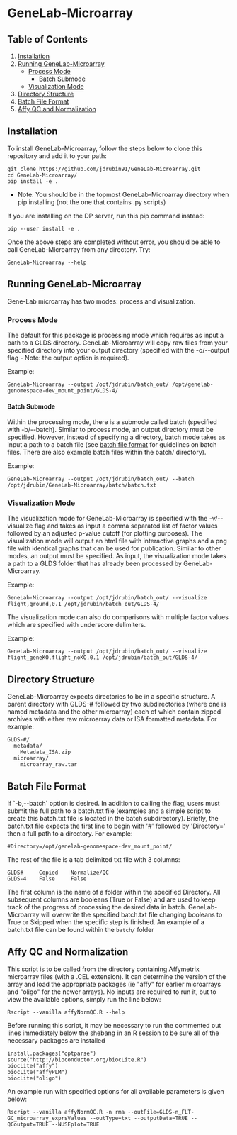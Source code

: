 # GeneLab-Microarray

## Table of Contents
1. <A href=#Installation>Installation</A>
2. <A href=#Running>Running GeneLab-Microarray</A>
   - <A href=#ProcessMode>Process Mode</A>
        + <A href=#BatchSubmode>Batch Submode</A>
   - <A href=#VisualizationMode>Visualization Mode</A>
3. <A href=#Directory>Directory Structure</A>
4. <A href=#BatchFile>Batch File Format</A>
5. <A href=#affyNormQC>Affy QC and Normalization</A>


<H2 id="Installation">Installation</H2>
To install GeneLab-Microarray, follow the steps below to clone this repository and add it to your path:

```
git clone https://github.com/jdrubin91/GeneLab-Microarray.git
cd GeneLab-Microarray/
pip install -e .
```

* Note: You should be in the topmost GeneLab-Microarray directory when pip installing (not the one that contains .py scripts)

If you are installing on the DP server, run this pip command instead:

```
pip --user install -e .
```

Once the above steps are completed without error, you should be able to call GeneLab-Microarray from any directory. Try:

```
GeneLab-Microarray --help
```

<H2 id="Running">Running GeneLab-Microarray</H2>
Gene-Lab microarray has two modes: process and visualization. 

<H3 id="ProcessMode">Process Mode</H3>
The default for this package is processing mode which requires as input a path to a GLDS directory. GeneLab-Microarray will copy raw files from your specified directory into your output directory (specified with the -o/--output flag - Note: the output option is required). 


Example:
```
GeneLab-Microarray --output /opt/jdrubin/batch_out/ /opt/genelab-genomespace-dev_mount_point/GLDS-4/
```
<H4 id="BatchSubmode">Batch Submode</H4>
Within the processing mode, there is a submode called batch (specified with -b/--batch). Similar to process mode, an output directory must be specified. However, instead of specifying a directory, batch mode takes as input a path to a batch file (see <A href=#BatchFile>batch file format</A> for guidelines on batch files. There are also example batch files within the batch/ directory).


Example:
```
GeneLab-Microarray --output /opt/jdrubin/batch_out/ --batch /opt/jdrubin/GeneLab-Microarray/batch/batch.txt
```

<H3 id="VisualizationMode">Visualization Mode</H3>
The visualization mode for GeneLab-Microarray is specified with the -v/--visualize flag and takes as input a comma separated list of factor values followed by an adjusted p-value cutoff (for plotting purposes). The visualization mode will output an html file with interactive graphs and a png file with identical graphs that can be used for publication. Similar to other modes, an output must be specified. As input, the visualization mode takes a path to a GLDS folder that has already been processed by GeneLab-Microarray.


Example:
```
GeneLab-Microarray --output /opt/jdrubin/batch_out/ --visualize flight,ground,0.1 /opt/jdrubin/batch_out/GLDS-4/
```

The visualization mode can also do comparisons with multiple factor values which are specified with underscore delimiters.


Example:
```
GeneLab-Microarray --output /opt/jdrubin/batch_out/ --visualize flight_geneKO,flight_noKO,0.1 /opt/jdrubin/batch_out/GLDS-4/
```

<H2 id="Directory">Directory Structure</H2>
GeneLab-Microarray expects directories to be in a specific structure. A parent directory with GLDS-# followed by two subdirectories (where one is named metadata and the other microarray) each of which contain zipped archives with either raw microarray data or ISA formatted metadata. For example:

```
GLDS-#/
  metadata/
    Metadata_ISA.zip
  microarray/
    microarray_raw.tar
```


<H2 id="BatchFile">Batch File Format</H2>
If `-b,--batch` option is desired. In addition to calling the flag, users must submit the full path to a batch.txt file (examples and a simple script to create this batch.txt file is located in the batch subdirectory). Briefly, the batch.txt file expects the first line to begin with '#' followed by 'Directory=' then a full path to a directory. For example:

```
#Directory=/opt/genelab-genomespace-dev_mount_point/
```

The rest of the file is a tab delimited txt file with 3 columns:

```
GLDS#     Copied    Normalize/QC
GLDS-4    False     False
```

The first column is the name of a folder within the specified Directory. All subsequent columns are booleans (True or False) and are used to keep track of the progress of processing the desired data in batch. GeneLab-Microarray will overwrite the specified batch.txt file changing booleans to True or Skipped when the specific step is finished. An example of a batch.txt file can be found within the `batch/` folder

<H2 id="affyNormQC">Affy QC and Normalization</H2>
This script is to be called from the directory containing Affymetrix microarray files (with a .CEL extension). It can determine the version of the array and load the appropriate packages (ie "affy" for earlier microarrays and "oligo" for the newer arrays). No inputs are required to run it, but to view the available options, simply run the line below:

```
Rscript --vanilla affyNormQC.R --help
```

Before running this script, it may be necessary to run the commented out lines immediately below the shebang in an R session to be sure all of the necessary packages are installed

```
install.packages("optparse")
source("http://bioconductor.org/biocLite.R")
biocLite("affy")
biocLite("affyPLM")
biocLite("oligo")
```
An example run with specified options for all available parameters is given below:

```
Rscript --vanilla affyNormQC.R -n rma --outFile=GLDS-n_FLT-GC_microarray_exprsValues --outType=txt --outputData=TRUE --QCoutput=TRUE --NUSEplot=TRUE
```

